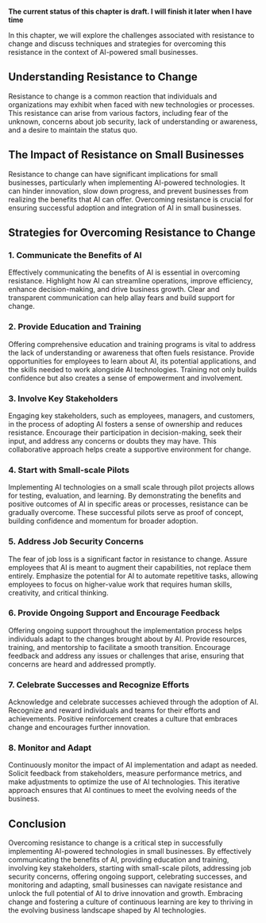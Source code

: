 **The current status of this chapter is draft. I will finish it later when I have time**

In this chapter, we will explore the challenges associated with resistance to change and discuss techniques and strategies for overcoming this resistance in the context of AI-powered small businesses.

**Understanding Resistance to Change**
--------------------------------------

Resistance to change is a common reaction that individuals and organizations may exhibit when faced with new technologies or processes. This resistance can arise from various factors, including fear of the unknown, concerns about job security, lack of understanding or awareness, and a desire to maintain the status quo.

**The Impact of Resistance on Small Businesses**
------------------------------------------------

Resistance to change can have significant implications for small businesses, particularly when implementing AI-powered technologies. It can hinder innovation, slow down progress, and prevent businesses from realizing the benefits that AI can offer. Overcoming resistance is crucial for ensuring successful adoption and integration of AI in small businesses.

**Strategies for Overcoming Resistance to Change**
--------------------------------------------------

### 1. **Communicate the Benefits of AI**

Effectively communicating the benefits of AI is essential in overcoming resistance. Highlight how AI can streamline operations, improve efficiency, enhance decision-making, and drive business growth. Clear and transparent communication can help allay fears and build support for change.

### 2. **Provide Education and Training**

Offering comprehensive education and training programs is vital to address the lack of understanding or awareness that often fuels resistance. Provide opportunities for employees to learn about AI, its potential applications, and the skills needed to work alongside AI technologies. Training not only builds confidence but also creates a sense of empowerment and involvement.

### 3. **Involve Key Stakeholders**

Engaging key stakeholders, such as employees, managers, and customers, in the process of adopting AI fosters a sense of ownership and reduces resistance. Encourage their participation in decision-making, seek their input, and address any concerns or doubts they may have. This collaborative approach helps create a supportive environment for change.

### 4. **Start with Small-scale Pilots**

Implementing AI technologies on a small scale through pilot projects allows for testing, evaluation, and learning. By demonstrating the benefits and positive outcomes of AI in specific areas or processes, resistance can be gradually overcome. These successful pilots serve as proof of concept, building confidence and momentum for broader adoption.

### 5. **Address Job Security Concerns**

The fear of job loss is a significant factor in resistance to change. Assure employees that AI is meant to augment their capabilities, not replace them entirely. Emphasize the potential for AI to automate repetitive tasks, allowing employees to focus on higher-value work that requires human skills, creativity, and critical thinking.

### 6. **Provide Ongoing Support and Encourage Feedback**

Offering ongoing support throughout the implementation process helps individuals adapt to the changes brought about by AI. Provide resources, training, and mentorship to facilitate a smooth transition. Encourage feedback and address any issues or challenges that arise, ensuring that concerns are heard and addressed promptly.

### 7. **Celebrate Successes and Recognize Efforts**

Acknowledge and celebrate successes achieved through the adoption of AI. Recognize and reward individuals and teams for their efforts and achievements. Positive reinforcement creates a culture that embraces change and encourages further innovation.

### 8. **Monitor and Adapt**

Continuously monitor the impact of AI implementation and adapt as needed. Solicit feedback from stakeholders, measure performance metrics, and make adjustments to optimize the use of AI technologies. This iterative approach ensures that AI continues to meet the evolving needs of the business.

**Conclusion**
--------------

Overcoming resistance to change is a critical step in successfully implementing AI-powered technologies in small businesses. By effectively communicating the benefits of AI, providing education and training, involving key stakeholders, starting with small-scale pilots, addressing job security concerns, offering ongoing support, celebrating successes, and monitoring and adapting, small businesses can navigate resistance and unlock the full potential of AI to drive innovation and growth. Embracing change and fostering a culture of continuous learning are key to thriving in the evolving business landscape shaped by AI technologies.
